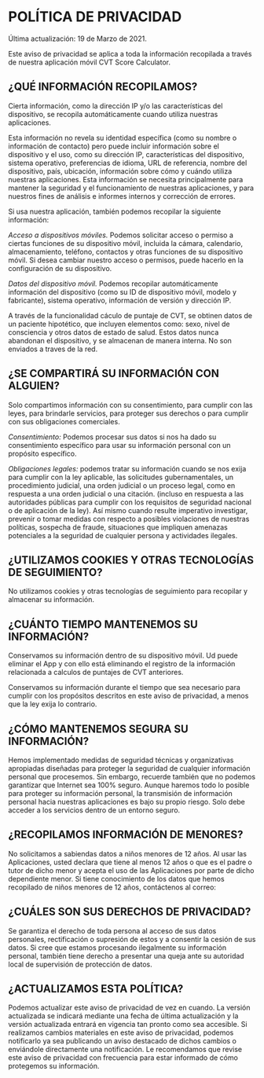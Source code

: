 # POLÍTICA DE PRIVACIDAD

Última actualización: 19 de Marzo de 2021.

Este aviso de privacidad se aplica a toda la información recopilada a través de nuestra aplicación móvil CVT Score Calculator.

## ¿QUÉ INFORMACIÓN RECOPILAMOS?

Cierta información, como la dirección IP y/o las características del dispositivo, se recopila automáticamente cuando utiliza nuestras aplicaciones.

Esta información no revela su identidad específica (como su nombre o información de contacto) pero puede incluir información sobre el dispositivo y el uso, como su dirección IP, características del dispositivo, sistema operativo, preferencias de idioma, URL de referencia, nombre del dispositivo, país, ubicación, información sobre cómo y cuándo utiliza nuestras aplicaciones. Esta información se necesita principalmente para mantener la seguridad y el funcionamiento de nuestras aplicaciones, y para nuestros fines de análisis e informes internos y corrección de errores.

Si usa nuestra aplicación, también podemos recopilar la siguiente información:

*Acceso a dispositivos móviles.* Podemos solicitar acceso o permiso a ciertas funciones de su dispositivo móvil, incluida la cámara, calendario, almacenamiento, teléfono, contactos y otras funciones de su dispositivo móvil. Si desea cambiar nuestro acceso o permisos, puede hacerlo en la configuración de su dispositivo.

*Datos del dispositivo móvil.* Podemos recopilar automáticamente información del dispositivo (como su ID de dispositivo móvil, modelo y fabricante), sistema operativo, información de versión y dirección IP.

A través de la funcionalidad cáculo de puntaje de CVT, se obtinen datos de un paciente hipotético, que incluyen elementos como: sexo, nivel de consciencia y otros datos de estado de salud. Estos datos nunca abandonan el dispositivo, y se almacenan de manera interna. No son enviados a traves de la red.

## ¿SE COMPARTIRÁ SU INFORMACIÓN CON ALGUIEN?

Solo compartimos información con su consentimiento, para cumplir con las leyes, para brindarle servicios, para proteger sus derechos o para cumplir con sus obligaciones comerciales.

 *Consentimiento:* Podemos procesar sus datos si nos ha dado su consentimiento específico para usar su información personal con un propósito específico.

 *Obligaciones legales:* podemos tratar su información cuando se nos exija para cumplir con la ley aplicable, las solicitudes gubernamentales, un procedimiento judicial, una orden judicial o un proceso legal, como en respuesta a una orden judicial o una citación. (incluso en respuesta a las autoridades públicas para cumplir con los requisitos de seguridad nacional o de aplicación de la ley). Así mismo cuando resulte imperativo investigar, prevenir o tomar medidas con respecto a posibles violaciones de nuestras políticas, sospecha de fraude, situaciones que impliquen amenazas potenciales a la seguridad de cualquier persona y actividades ilegales.

## ¿UTILIZAMOS COOKIES Y OTRAS TECNOLOGÍAS DE SEGUIMIENTO?

No utilizamos cookies y otras tecnologías de seguimiento para recopilar y almacenar su información.

## ¿CUÁNTO TIEMPO MANTENEMOS SU INFORMACIÓN?

Conservamos su información dentro de su dispositivo móvil. Ud puede eliminar el App y con ello está eliminando el registro de la información relacionada a calculos de puntajes de CVT anteriores.

Conservamos su información durante el tiempo que sea necesario para cumplir con los propósitos descritos en este aviso de privacidad, a menos que la ley exija lo contrario.

## ¿CÓMO MANTENEMOS SEGURA SU INFORMACIÓN?

Hemos implementado medidas de seguridad técnicas y organizativas apropiadas diseñadas para proteger la seguridad de cualquier información personal que procesemos. Sin embargo, recuerde también que no podemos garantizar que Internet sea 100% seguro. Aunque haremos todo lo posible para proteger su información personal, la transmisión de información personal hacia nuestras aplicaciones es bajo su propio riesgo. Solo debe acceder a los servicios dentro de un entorno seguro.

## ¿RECOPILAMOS INFORMACIÓN DE MENORES?

No solicitamos a sabiendas datos a niños menores de 12 años. Al usar las Aplicaciones, usted declara que tiene al menos 12 años o que es el padre o tutor de dicho menor y
acepta el uso de las Aplicaciones por parte de dicho dependiente menor. Si tiene conocimiento de los datos que hemos recopilado de niños menores de 12 años, contáctenos al correo: 

## ¿CUÁLES SON SUS DERECHOS DE PRIVACIDAD?

Se garantiza el derecho de toda persona al acceso de sus datos personales, rectificación o supresión de estos y a consentir la cesión de sus datos. Si cree que estamos procesando ilegalmente su información personal, también tiene derecho a presentar una queja ante su autoridad local de supervisión de protección de datos.

## ¿ACTUALIZAMOS ESTA POLÍTICA?

Podemos actualizar este aviso de privacidad de vez en cuando. La versión actualizada se indicará mediante una fecha de última actualización y la versión actualizada entrará en vigencia tan pronto como sea accesible. Si realizamos cambios materiales en este aviso de privacidad, podemos notificarlo ya sea publicando un aviso destacado de dichos cambios o enviándole directamente una notificación. Le recomendamos que revise este aviso de privacidad con frecuencia para estar informado de cómo protegemos su información.
